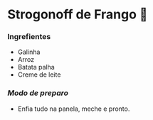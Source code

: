 # Strogonoff de Frango :chicken:

### Ingrefientes

- Galinha
- Arroz
- Batata palha
- Creme de leite



### *Modo de preparo*

- Enfia tudo na panela, meche e pronto.





